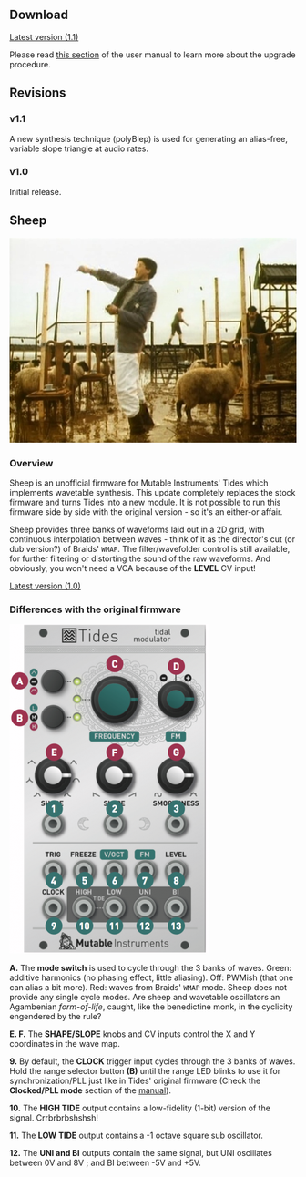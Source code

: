 ## Download

[Latest version (1.1)](downloads/tides_1.1.wav)

Please read [this section](../manual#firmware) of the user manual to learn more about the upgrade procedure.

## Revisions

### v1.1

A new synthesis technique (polyBlep) is used for generating an alias-free, variable slope triangle at audio rates.

### v1.0

Initial release.

## Sheep

![](images/sheep.jpg)

### Overview

Sheep is an unofficial firmware for Mutable Instruments' Tides which implements wavetable synthesis. This update completely replaces the stock firmware and turns Tides into a new module. It is not possible to run this firmware side by side with the original version - so it's an either-or affair.

Sheep provides three banks of waveforms laid out in a 2D grid, with continuous interpolation between waves - think of it as the director's cut (or dub version?) of Braids' `WMAP`. The filter/wavefolder control is still available, for further filtering or distorting the sound of the raw waveforms. And obviously, you won't need a VCA because of the **LEVEL** CV input!

[Latest version (1.0)](downloads/sheep_1.0.wav)

### Differences with the original firmware

![](images/manual.png)

**A.** The **mode switch** is used to cycle through the 3 banks of waves. Green: additive harmonics (no phasing effect, little aliasing). Off: PWMish (that one can alias a bit more). Red: waves from Braids' `WMAP` mode. Sheep does not provide any single cycle modes. Are sheep and wavetable oscillators an Agambenian *form-of-life*, caught, like the benedictine monk, in the cyclicity engendered by the rule?

**E. F.** The **SHAPE/SLOPE** knobs and CV inputs control the X and Y coordinates in the wave map.

**9.** By default, the **CLOCK** trigger input cycles through the 3 banks of waves. Hold the range selector button **(B)** until the range LED blinks to use it for synchronization/PLL just like in Tides' original firmware (Check the **Clocked/PLL mode** section of the [manual](../manual)).

**10.** The **HIGH TIDE** output contains a low-fidelity (1-bit) version of the signal. Crrbrbrbshshsh!

**11.** The **LOW TIDE** output contains a -1 octave square sub oscillator.

**12.** The **UNI and BI** outputs contain the same signal, but UNI oscillates between 0V and 8V ; and BI between -5V and +5V.
